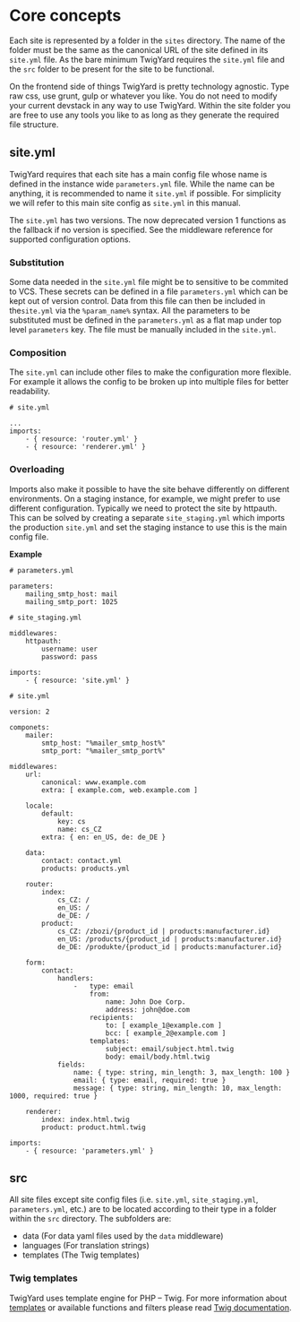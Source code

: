 # Core concepts
Each site is represented by a folder in the `sites` directory. The name of the folder must be the same as the canonical URL of the site defined in its `site.yml` file. As the bare minimum TwigYard requires the `site.yml` file and the `src` folder to be present for the site to be functional.

On the frontend side of things TwigYard is pretty technology agnostic. Type raw css, use grunt, gulp or whatever you like. You do not need to modify your current devstack in any way to use TwigYard. Within the site folder you are free to use any tools you like to as long as they generate the required file structure.

## site.yml
TwigYard requires that each site has a main config file whose name is defined in the instance wide `parameters.yml` file. While the name can be anything, it is recommended to name it `site.yml` if possible. For simplicity we will refer to this main site config as `site.yml` in this manual.

The `site.yml` has two versions. The now deprecated version 1 functions as the fallback if no version is specified. See the middleware reference for supported configuration options.

### Substitution
Some data needed in the `site.yml` file might be to sensitive to be commited to VCS. These secrets can be defined in a file `parameters.yml` which can be kept out of version control. Data from this file can then be included in the`site.yml` via the `%param_name%` syntax. All the parameters to be substituted must be defined in the `parameters.yml` as a flat map under top level `parameters` key. The file must be manually included in the `site.yml`. 
 
### Composition
The `site.yml` can include other files to make the configuration more flexible. For example it allows the config to be broken up into multiple files for better readability.
```
# site.yml

...
imports:
    - { resource: 'router.yml' }
    - { resource: 'renderer.yml' }
```

### Overloading
Imports also make it possible to have the site behave differently on different environments. On a staging instance, for example, we might prefer to use different configuration. Typically we need to protect the site by httpauth. This can be solved by creating a separate `site_staging.yml` which imports the production `site.yml` and set the staging instance to use this is the main config file.


**Example**
```
# parameters.yml

parameters:
    mailing_smtp_host: mail
    mailing_smtp_port: 1025
```

```
# site_staging.yml

middlewares:
    httpauth:
        username: user
        password: pass

imports:
    - { resource: 'site.yml' }
```
          
```
# site.yml

version: 2

componets:
    mailer:
        smtp_host: "%mailer_smtp_host%"
        smtp_port: "%mailer_smtp_port%"

middlewares:
    url:
        canonical: www.example.com
        extra: [ example.com, web.example.com ]
     
    locale:
        default:
            key: cs
            name: cs_CZ
        extra: { en: en_US, de: de_DE }

    data:
        contact: contact.yml
        products: products.yml

    router:
        index:
            cs_CZ: /
            en_US: /
            de_DE: /
        product:
            cs_CZ: /zbozi/{product_id | products:manufacturer.id}
            en_US: /products/{product_id | products:manufacturer.id}
            de_DE: /produkte/{product_id | products:manufacturer.id}

    form:
        contact:
            handlers:
                -   type: email
                    from:
                        name: John Doe Corp.
                        address: john@doe.com
                    recipients:
                        to: [ example_1@example.com ]
                        bcc: [ example_2@example.com ]
                    templates:
                        subject: email/subject.html.twig
                        body: email/body.html.twig
            fields:
                name: { type: string, min_length: 3, max_length: 100 }
                email: { type: email, required: true }
                message: { type: string, min_length: 10, max_length: 1000, required: true }

    renderer:
        index: index.html.twig
        product: product.html.twig

imports:
    - { resource: 'parameters.yml' }
```

## src
All site files except site config files (i.e. `site.yml`, `site_staging.yml`, `parameters.yml`, etc.) are to be located according to their type in a folder within the `src` directory. The subfolders are:

* data (For data yaml files used by the `data` middleware)
* languages (For translation strings)
* templates (The Twig templates)

### Twig templates
TwigYard uses template engine for PHP &ndash; Twig. For more information about <a href="https://twig.symfony.com/doc/2.x/templates.html" target="_blank">templates</a> or available functions and filters please read <a href="https://twig.symfony.com/doc/2.x" target="_blank">Twig documentation</a>.

